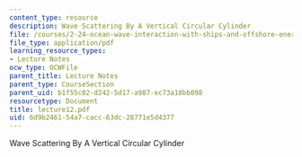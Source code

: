 ```yaml
---
content_type: resource
description: Wave Scattering By A Vertical Circular Cylinder
file: /courses/2-24-ocean-wave-interaction-with-ships-and-offshore-energy-systems-13-022-spring-2002/6d9b246154a7cacc63dc28771e5d4377_lecture12.pdf
file_type: application/pdf
learning_resource_types:
- Lecture Notes
ocw_type: OCWFile
parent_title: Lecture Notes
parent_type: CourseSection
parent_uid: b1f55c02-d242-5d17-a987-ec73a18bb098
resourcetype: Document
title: lecture12.pdf
uid: 6d9b2461-54a7-cacc-63dc-28771e5d4377
---
```

Wave Scattering By A Vertical Circular Cylinder

